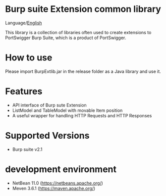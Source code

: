 Burp suite Extension common library
=============

Language/[English](Readme.md)

This library is a collection of libraries often used to create extensions to PortSwigger Burp Suite, which is a product of PortSwigger.

# How to use

Please import BurpExtlib.jar in the release folder as a Java library and use it.

# Features

* API interface of Burp sute Extension
* ListModel and TableModel with movable Item position
* A useful wrapper for handling HTTP Requests and HTTP Responses

# Supported Versions
* Burp suite v2.1

# development environment

* NetBean 11.0 (https://netbeans.apache.org/)
* Meven 3.6.1 (https://maven.apache.org/)

